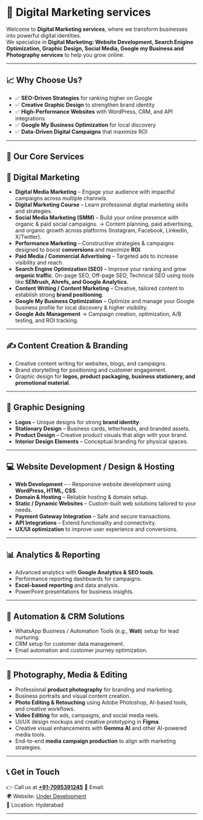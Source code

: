 
# 🌟 Digital Marketing services

Welcome to **Digital Marketing services**, where we transform businesses into powerful digital identities.  
We specialize in **Digital Marketing: Website Development, Search Enigine Optimization, Graphic Design, Social Media, Google my Business and Photography services** to help you grow online.

---


## 📈 Why Choose Us?
- ✅ **SEO-Driven Strategies** for ranking higher on Google  
- ✅ **Creative Graphic Design** to strengthen brand identity  
- ✅ **High-Performance Websites** with WordPress, CRM, and API integrations  
- ✅ **Google My Business Optimization** for local discovery  
- ✅ **Data-Driven Digital Campaigns** that maximize ROI  

---

## 🔑 Our Core Services
## 🚀 Digital Marketing
- **Digital Media Marketing** – Engage your audience with impactful campaigns across multiple channels.  
- **Digital Marketing Course** – Learn professional digital marketing skills and strategies.  
- **Social Media Marketing (SMM)** – Build your online presence with organic & paid social campaigns. -> Content planning, paid advertising, and organic growth across platforms (Instagram, Facebook, LinkedIn, X/Twitter).  
- **Performance Marketing** – Constructive strategies & campaigns designed to boost **conversions** and maximize **ROI**.  
- **Paid Media / Commercial Advertising** – Targeted ads to increase visibility and reach.  
- **Search Engine Optimization (SEO)** – Improve your ranking and grow **organic traffic**. On-page SEO, Off-page SEO, Technical SEO using tools like **SEMrush, Ahrefs, and Google Analytics**. 
- **Content Writing / Content Marketing** – Creative, tailored content to establish strong **brand positioning**.  
- **Google My Business Optimization** – Optimize and manage your Google business profile for local discovery & higher visibility.
- **Google Ads Management** → Campaign creation, optimization, A/B testing, and ROI tracking.  


---
## ✍️ Content Creation & Branding
- Creative content writing for websites, blogs, and campaigns.  
- Brand storytelling for positioning and customer engagement.  
- Graphic design for **logos, product packaging, business stationery, and promotional material**.  
---

## 🎨 Graphic Designing
- **Logos** – Unique designs for strong **brand identity**.  
- **Stationary Design** – Business cards, letterheads, and branded assets.  
- **Product Design** – Creative product visuals that align with your brand.  
- **Interior Design Elements** – Conceptual branding for physical spaces.  

---

## 💻 Website Development / Design & Hosting
- **Web Development** – - Responsive website development using **WordPress, HTML, CSS**.   
- **Domain & Hosting** – Reliable hosting & domain setup.  
- **Static / Dynamic Websites** – Custom-built web solutions tailored to your needs.  
- **Payment Gateway Integration** – Safe and secure transactions.  
- **API Integrations** – Extend functionality and connectivity.
- **UX/UI optimization**  to improve user experience and conversions.  

---
## 📊 Analytics & Reporting
- Advanced analytics with **Google Analytics & SEO tools**.  
- Performance reporting dashboards for campaigns.  
- **Excel-based reporting** and data analysis.  
- PowerPoint presentations for business insights.  

---

## 📲 Automation & CRM Solutions
- WhatsApp Business / Automation Tools (e.g., **Wati**) setup for lead nurturing.  
- CRM setup for customer data management.  
- Email automation and customer journey optimization.  


---

## 📸 Photography, Media & Editing
- Professional **product photography** for branding and marketing.  
- Business portraits and visual content creation.  
- **Photo Editing & Retouching** using Adobe Photoshop, AI-based tools, and creative workflows.  
- **Video Editing** for ads, campaigns, and social media reels.  
- UI/UX design mockups and creative prototyping in **Figma**.  
- Creative visual enhancements with **Gemma AI** and other AI-powered media tools.  
- End-to-end **media campaign production** to align with marketing strategies.  

---

## 📞 Get in Touch
👉 Call us at **[+91-7095391245](917095391245)**
📧 Email: [](#)  
🌍 Website: [Under Development](#)  
📍 Location: Hyderabad 

---
